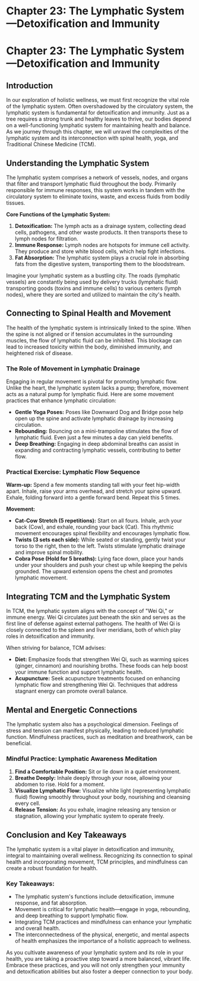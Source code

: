 # Chapter 23: The Lymphatic System—Detoxification and Immunity

# Chapter 23: The Lymphatic System—Detoxification and Immunity

## Introduction

In our exploration of holistic wellness, we must first recognize the vital role of the lymphatic system. Often overshadowed by the circulatory system, the lymphatic system is fundamental for detoxification and immunity. Just as a tree requires a strong trunk and healthy leaves to thrive, our bodies depend on a well-functioning lymphatic system for maintaining health and balance. As we journey through this chapter, we will unravel the complexities of the lymphatic system and its interconnection with spinal health, yoga, and Traditional Chinese Medicine (TCM).

## Understanding the Lymphatic System

The lymphatic system comprises a network of vessels, nodes, and organs that filter and transport lymphatic fluid throughout the body. Primarily responsible for immune responses, this system works in tandem with the circulatory system to eliminate toxins, waste, and excess fluids from bodily tissues. 

**Core Functions of the Lymphatic System:**
1. **Detoxification:** The lymph acts as a drainage system, collecting dead cells, pathogens, and other waste products. It then transports these to lymph nodes for filtration.
2. **Immune Response:** Lymph nodes are hotspots for immune cell activity. They produce and store white blood cells, which help fight infections.
3. **Fat Absorption:** The lymphatic system plays a crucial role in absorbing fats from the digestive system, transporting them to the bloodstream.

Imagine your lymphatic system as a bustling city. The roads (lymphatic vessels) are constantly being used by delivery trucks (lymphatic fluid) transporting goods (toxins and immune cells) to various centers (lymph nodes), where they are sorted and utilized to maintain the city's health.

## Connecting to Spinal Health and Movement

The health of the lymphatic system is intrinsically linked to the spine. When the spine is not aligned or if tension accumulates in the surrounding muscles, the flow of lymphatic fluid can be inhibited. This blockage can lead to increased toxicity within the body, diminished immunity, and heightened risk of disease.

### The Role of Movement in Lymphatic Drainage
Engaging in regular movement is pivotal for promoting lymphatic flow. Unlike the heart, the lymphatic system lacks a pump; therefore, movement acts as a natural pump for lymphatic fluid. Here are some movement practices that enhance lymphatic circulation:

- **Gentle Yoga Poses:** Poses like Downward Dog and Bridge pose help open up the spine and activate lymphatic drainage by increasing circulation.
- **Rebounding:** Bouncing on a mini-trampoline stimulates the flow of lymphatic fluid. Even just a few minutes a day can yield benefits.
- **Deep Breathing:** Engaging in deep abdominal breaths can assist in expanding and contracting lymphatic vessels, contributing to better flow.

### Practical Exercise: Lymphatic Flow Sequence

**Warm-up:** Spend a few moments standing tall with your feet hip-width apart. Inhale, raise your arms overhead, and stretch your spine upward. Exhale, folding forward into a gentle forward bend. Repeat this 5 times.

**Movement:** 
- **Cat-Cow Stretch (5 repetitions):** Start on all fours. Inhale, arch your back (Cow), and exhale, rounding your back (Cat). This rhythmic movement encourages spinal flexibility and encourages lymphatic flow.
- **Twists (3 sets each side):** While seated or standing, gently twist your torso to the right, then to the left. Twists stimulate lymphatic drainage and improve spinal mobility.
- **Cobra Pose (Hold for 5 breaths):** Lying face down, place your hands under your shoulders and push your chest up while keeping the pelvis grounded. The upward extension opens the chest and promotes lymphatic movement.

## Integrating TCM and the Lymphatic System

In TCM, the lymphatic system aligns with the concept of "Wei Qi," or immune energy. Wei Qi circulates just beneath the skin and serves as the first line of defense against external pathogens. The health of Wei Qi is closely connected to the spleen and liver meridians, both of which play roles in detoxification and immunity.

When striving for balance, TCM advises:

- **Diet:** Emphasize foods that strengthen Wei Qi, such as warming spices (ginger, cinnamon) and nourishing broths. These foods can help boost your immune function and support lymphatic health.
- **Acupuncture:** Seek acupuncture treatments focused on enhancing lymphatic flow and strengthening Wei Qi. Techniques that address stagnant energy can promote overall balance.
  
## Mental and Energetic Connections

The lymphatic system also has a psychological dimension. Feelings of stress and tension can manifest physically, leading to reduced lymphatic function. Mindfulness practices, such as meditation and breathwork, can be beneficial. 

### Mindful Practice: Lymphatic Awareness Meditation

1. **Find a Comfortable Position:** Sit or lie down in a quiet environment.
2. **Breathe Deeply:** Inhale deeply through your nose, allowing your abdomen to rise. Hold for a moment.
3. **Visualize Lymphatic Flow:** Visualize white light (representing lymphatic fluid) flowing smoothly throughout your body, nourishing and cleansing every cell.
4. **Release Tension:** As you exhale, imagine releasing any tension or stagnation, allowing your lymphatic system to operate freely.

## Conclusion and Key Takeaways

The lymphatic system is a vital player in detoxification and immunity, integral to maintaining overall wellness. Recognizing its connection to spinal health and incorporating movement, TCM principles, and mindfulness can create a robust foundation for health. 

### Key Takeaways:
- The lymphatic system's functions include detoxification, immune response, and fat absorption.
- Movement is critical for lymphatic health—engage in yoga, rebounding, and deep breathing to support lymphatic flow.
- Integrating TCM practices and mindfulness can enhance your lymphatic and overall health.
- The interconnectedness of the physical, energetic, and mental aspects of health emphasizes the importance of a holistic approach to wellness.

As you cultivate awareness of your lymphatic system and its role in your health, you are taking a proactive step toward a more balanced, vibrant life. Embrace these practices, and you will not only strengthen your immunity and detoxification abilities but also foster a deeper connection to your body.